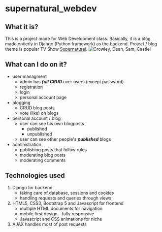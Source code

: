 # supernatural_webdev

## What it is?

This is a project made for Web Development class. Basically, it is a blog made entierly in Django (Python framework) as the backend. Project / blog theme is popular TV Show [Supernatural](https://www.imdb.com/title/tt0460681/).
![](http://www.thecinemalaser.com/wp-content/uploads/2019/02/Movie-Review-Supernatural.jpg "Crowley, Dean, Sam, Castiel")

## What can I do on it?

- user managment
  - admin has **_full CRUD_** over users (except password)
  - registration
  - login
  - personal account page
- blogging
  - CRUD blog posts
  - vote (like) on blogs
- personal account / blog
  - user can see his own blogposts
    - published
    - unpublished
  - user can see other people's **_published_** blogs
- administration
  - publishing posts that follow rules
  - moderating blog posts
  - moderating comments

## Technologies used

1. Django for backend
   - taking care of database, sessions and cookies
   - handling requests and queries through views
2. HTML5, CSS3, Bootstrap 5 and Javascript for frontend
   - multiple HTML documents for navigation
   - mobile first design - fully responsive
   - Javascript and CSS animations for niche
3. AJAX handles most of post requests
